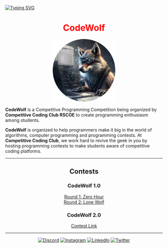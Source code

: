 [![Typing SVG](https://readme-typing-svg.demolab.com?font=Tilt+Warp&size=30&duration=2999&pause=497&color=F70000&center=true&width=1000&lines=Hey+There+%F0%9F%91%8B;Welcome+to+CCC+%F0%9F%92%BB)](https://git.io/typing-svg)
                      
<div align="center">
        <h1 style="color : red">CodeWolf</h1>
    </div>
    <p align="center">
        <img style="width:200px" src="https://github.com/competitive-code/competitive-code/blob/main/codewolf.png"
            alt="CodeWolf" />
    </p>
    <p>
        <strong>CodeWolf</strong> is a Competitive Programming Competition being organized by <strong>Competitive Coding Club
            RSCOE</strong> to create programming enthusiasm among students.
    </p>
    <p>
        <strong>CodeWolf</strong> is organized to help programmers make it big in the world of algorithms, computer
        programming and programming contests. At <strong>Competitive Coding Club</strong>, we work hard to revive the
        geek in you by hosting programming contests to make students aware of competitive coding platforms.
    </p>
    <hr>
    <h2 align="center">Contests</h2>
    <div align="center">
        <h3>CodeWolf 1.0</h3>
        <a href="https://www.hackerrank.com/0-hour-round-1">Round 1: Zero Hour</a> <br>
        <a href="https://www.hackerrank.com/lone-wolf-round-2-1">Round 2: Lone Wolf</a>
    </div>
    <div align="center">
        <h3>CodeWolf 2.0</h3>
        <a href="https://www.hackerrank.com/codewolf-2-0">Contest Link</a>
    </div>
<hr>
<div align="center">

[![Discord](https://img.shields.io/badge/Discord-%237289DA.svg?logo=discord&logoColor=white)](https://discord.com/invite/FeqNTHt8) [![Instagram](https://img.shields.io/badge/Instagram-%23E4405F.svg?logo=Instagram&logoColor=white)](https://www.instagram.com/competitive_coding_club) [![LinkedIn](https://img.shields.io/badge/LinkedIn-%230077B5.svg?logo=linkedin&logoColor=white)](https://www.linkedin.com/company/competitivecoding-club) [![Twitter](https://img.shields.io/badge/Email-%23FF0000.svg?logo=gmail&logoColor=white)](mailto:competitivecodingclub@gmail.com) 
</div>
